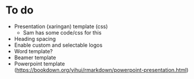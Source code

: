# To do

- Presentation (xaringan) template (css)
  - Sam has some code/css for this
- Heading spacing
- Enable custom and selectable logos
- Word template?
- Beamer template
- Powerpoint template (https://bookdown.org/yihui/rmarkdown/powerpoint-presentation.html)
